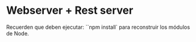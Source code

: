 # Webserver + Rest server

Recuerden que deben ejecutar: ``npm install` para reconstruir los módulos de Node.
